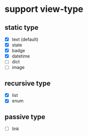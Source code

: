 # support view-type
## static type
- [x] text (default)
- [x] state
- [x] badge
- [x] datetime
- [ ] dict
- [ ] image

## recursive type
- [x] list
- [x] enum

## passive type
- [ ] link
